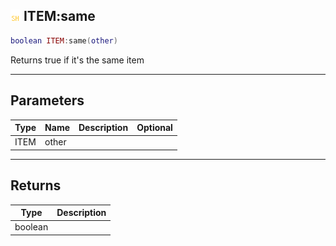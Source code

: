 ## ![shared](.gitbook/assets/shared.png) ITEM:same


```lua
boolean ITEM:same(other)
```

Returns true if it's the same item


------
## Parameters

| Type   | Name | Description              | Optional |
| ------ | ---- | ------------------------ | -------: |
| ITEM | other |  |  |

------
## Returns

| Type | Description |
| ---- | ----------: |
| boolean |  |

